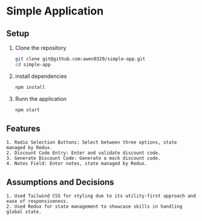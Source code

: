 # Simple Application

## Setup

1. Clone the repository
   ```bash
   git clone git@github.com:awen0329/simple-app.git
   cd simple-app

2. install dependencies
    ```bash
    npm install

3. Runn the application
    ```bash
    npm start

## Features
    1. Radio Selection Buttons: Select between three options, state managed by Redux.
    2. Discount Code Entry: Enter and validate discount code.
    3. Generate Discount Code: Generate a mock discount code.
    4. Notes Field: Enter notes, state managed by Redux.

## Assumptions and Decisions
    1. Used Tailwind CSS for styling due to its utility-first approach and ease of responsiveness.
    2. Used Redux for state management to showcase skills in handling global state.
